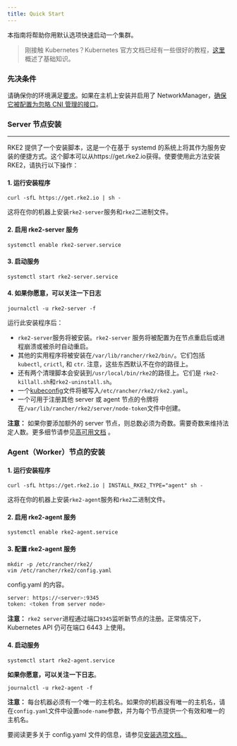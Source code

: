 ```yaml
---
title: Quick Start
---
```


本指南将帮助你用默认选项快速启动一个集群。

> 刚接触 Kubernetes？Kubernetes 官方文档已经有一些很好的教程，[这里](https://kubernetes.io/docs/tutorials/kubernetes-basics/)概述了基础知识。

### 先决条件

请确保你的环境满足[要求](https://docs.rke2.io/install/requirements/)。如果在主机上安装并启用了 NetworkManager，[确保它被配置为忽略 CNI 管理的接口](https://docs.rke2.io/known_issues/#networkmanager)。

### Server 节点安装

---

RKE2 提供了一个安装脚本，这是一个在基于 systemd 的系统上将其作为服务安装的便捷方式。这个脚本可以从https://get.rke2.io获得。使要使用此方法安装RKE2，请执行以下操作：

#### 1. 运行安装程序

```
curl -sfL https://get.rke2.io | sh -
```

这将在你的机器上安装`rke2-server`服务和`rke2`二进制文件。

#### 2. 启用 rke2-server 服务

```
systemctl enable rke2-server.service
```

#### 3. 启动服务

```
systemctl start rke2-server.service
```

#### 4. 如果你愿意，可以关注一下日志

```
journalctl -u rke2-server -f
```

运行此安装程序后：

- `rke2-server`服务将被安装。`rke2-server` 服务将被配置为在节点重启后或进程崩溃或被杀时自动重启。
- 其他的实用程序将被安装在`/var/lib/rancher/rke2/bin/`。它们包括 `kubectl`, `crictl`, 和 `ctr`. 注意，这些东西默认不在你的路径上。
- 还有两个清理脚本会安装到`/usr/local/bin/rke2`的路径上。它们是 `rke2-killall.sh`和`rke2-uninstall.sh`。
- 一个[kubeconfig](https://kubernetes.io/docs/concepts/configuration/organize-cluster-access-kubeconfig/)文件将被写入`/etc/rancher/rke2/rke2.yaml`。
- 一个可用于注册其他 server 或 agent 节点的令牌将在`/var/lib/rancher/rke2/server/node-token`文件中创建。

**注意：** 如果你要添加额外的 server 节点，则总数必须为奇数。需要奇数来维持法定人数。更多细节请参见[高可用文档](ha.md) 。

### Agent（Worker）节点的安装

#### 1. 运行安装程序

```
curl -sfL https://get.rke2.io | INSTALL_RKE2_TYPE="agent" sh -
```

这将在你的机器上安装`rke2-agent`服务和`rke2`二进制文件。

#### 2. 启用 rke2-agent 服务

```
systemctl enable rke2-agent.service
```

#### 3. 配置 rke2-agent 服务

```
mkdir -p /etc/rancher/rke2/
vim /etc/rancher/rke2/config.yaml
```

config.yaml 的内容。

```bash
server: https://<server>:9345
token: <token from server node>
```

**注意：** `rke2 server`进程通过端口`9345`监听新节点的注册。正常情况下，Kubernetes API 仍可在端口 6443 上使用。

#### 4. 启动服务

```
systemctl start rke2-agent.service
```

**如果你愿意，可以关注一下日志**。

```
journalctl -u rke2-agent -f
```

**注意：** 每台机器必须有一个唯一的主机名。如果你的机器没有唯一的主机名，请在`config.yaml`文件中设置`node-name`参数，并为每个节点提供一个有效和唯一的主机名。

要阅读更多关于 config.yaml 文件的信息，请参见[安装选项文档。](./install_options/install_options.md#configuration-file)

